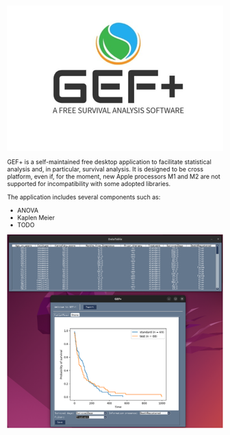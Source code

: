 ![alt text](https://github.com/mattianeroni/gefplus/blob/main/images/logo.jpeg)


GEF+ is a self-maintained free desktop application to facilitate statistical analysis and, in particular, survival analysis. It is designed to be cross platform, even if, for the moment, new Apple processors M1 and M2 are not supported for incompatibility with some adopted libraries.

The application includes several components such as:
- ANOVA
- Kaplen Meier
- TODO


![alt text](https://github.com/mattianeroni/gefplus/blob/main/images/test.png)

